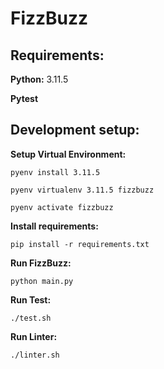 # FizzBuzz

## Requirements:

**Python:** 3.11.5

**Pytest** 

## Development setup:

**Setup Virtual Environment:**

`pyenv install 3.11.5`

`pyenv virtualenv 3.11.5 fizzbuzz`

`pyenv activate fizzbuzz`

**Install requirements:**

`pip install -r requirements.txt`

**Run FizzBuzz:**

`python main.py`


**Run Test:**

`./test.sh`

**Run Linter:**

`./linter.sh`